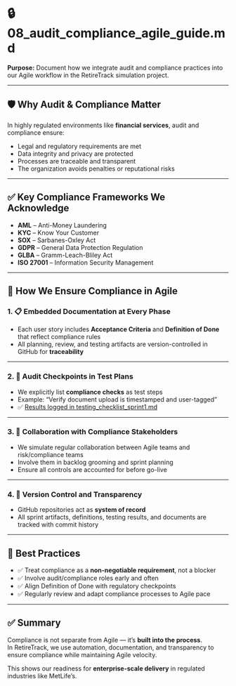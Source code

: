 # 🔒 08_audit_compliance_agile_guide.md  
**Purpose:** Document how we integrate audit and compliance practices into our Agile workflow in the RetireTrack simulation project.

---

## 🛡️ Why Audit & Compliance Matter

In highly regulated environments like **financial services**, audit and compliance ensure:

- Legal and regulatory requirements are met  
- Data integrity and privacy are protected  
- Processes are traceable and transparent  
- The organization avoids penalties or reputational risks

---

## ✅ Key Compliance Frameworks We Acknowledge

- **AML** – Anti-Money Laundering  
- **KYC** – Know Your Customer  
- **SOX** – Sarbanes-Oxley Act  
- **GDPR** – General Data Protection Regulation  
- **GLBA** – Gramm-Leach-Bliley Act  
- **ISO 27001** – Information Security Management  

---

## 🔁 How We Ensure Compliance in Agile

### 1. 📋 Embedded Documentation at Every Phase

- Each user story includes **Acceptance Criteria** and **Definition of Done** that reflect compliance rules  
- All planning, review, and testing artifacts are version-controlled in GitHub for **traceability**  

---

### 2. 🧪 Audit Checkpoints in Test Plans

- We explicitly list **compliance checks** as test steps  
- Example: “Verify document upload is timestamped and user-tagged”  
- ✅ [Results logged in testing_checklist_sprint1.md](docs/testing_checklist_sprint1.md)


---

### 3. 🧠 Collaboration with Compliance Stakeholders

- We simulate regular collaboration between Agile teams and risk/compliance teams  
- Involve them in backlog grooming and sprint planning  
- Ensure all controls are accounted for before go-live

---

### 4. 📁 Version Control and Transparency

- GitHub repositories act as **system of record**  
- All sprint artifacts, definitions, testing results, and documents are tracked with commit history

---

## 🧠 Best Practices

- ✅ Treat compliance as a **non-negotiable requirement**, not a blocker  
- ✅ Involve audit/compliance roles early and often  
- ✅ Align Definition of Done with regulatory checkpoints  
- ✅ Regularly review and adapt compliance processes to Agile pace

---

## ✅ Summary

Compliance is not separate from Agile — it’s **built into the process**.  
In RetireTrack, we use automation, documentation, and transparency to ensure compliance while maintaining Agile velocity.

This shows our readiness for **enterprise-scale delivery** in regulated industries like MetLife’s.
 
